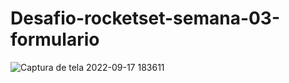 # Desafio-rocketset-semana-03-formulario

![Captura de tela 2022-09-17 183611](https://user-images.githubusercontent.com/78575146/190877120-a5a897e2-251c-4419-a3db-ab72e0b02902.png)
